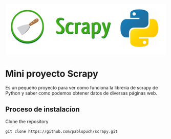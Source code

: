 <p align="center">
    <a href="https://docs.scrapy.org/en/latest/">
        <img src="resources\scrapy_img.png" alt="Logo de Sagulpa">
    </a>
</p>

# Mini proyecto Scrapy
Es un pequeño proyecto para ver como funciona la librería de scrapy de Python y saber como podemos obtener datos de diversas páginas web.

## Proceso de instalacíon 

Clone the repository

    git clone https://github.com/pablopuch/scrapy.git

